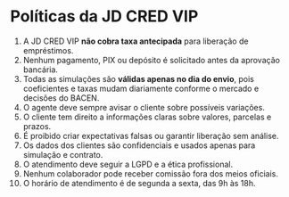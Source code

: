 ﻿# Políticas da JD CRED VIP

1. A JD CRED VIP **não cobra taxa antecipada** para liberação de empréstimos.  
2. Nenhum pagamento, PIX ou depósito é solicitado antes da aprovação bancária.  
3. Todas as simulações são **válidas apenas no dia do envio**, pois coeficientes e taxas mudam diariamente conforme o mercado e decisões do BACEN.  
4. O agente deve sempre avisar o cliente sobre possíveis variações.  
5. O cliente tem direito a informações claras sobre valores, parcelas e prazos.  
6. É proibido criar expectativas falsas ou garantir liberação sem análise.  
7. Os dados dos clientes são confidenciais e usados apenas para simulação e contrato.  
8. O atendimento deve seguir a LGPD e a ética profissional.  
9. Nenhum colaborador pode receber comissão fora dos meios oficiais.  
10. O horário de atendimento é de segunda a sexta, das 9h às 18h.